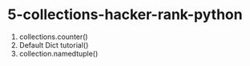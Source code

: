 # 5-collections-hacker-rank-python

 1) collections.counter()
 2) Default Dict tutorial()
 3) collection.namedtuple()
